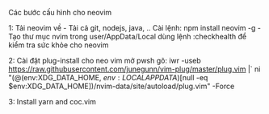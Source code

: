 Các bước cấu hình cho neovim

1: Tải neovim về
	- Tải cả git, nodejs, java, ..
	Cài lệnh:
		npm install neovim -g
	- Tạo thư mục nvim trong user/AppData/Local
	dùng lệnh :checkhealth để kiểm tra sức khỏe cho neovim

2: Cài đặt plug-install cho neo vim
	mở pwsh gõ:
	iwr -useb https://raw.githubusercontent.com/junegunn/vim-plug/master/plug.vim |`
    ni "$(@($env:XDG_DATA_HOME, $env:LOCALAPPDATA)[$null -eq $env:XDG_DATA_HOME])/nvim-data/site/autoload/plug.vim" -Force

3: Install yarn and coc.vim
	
	
